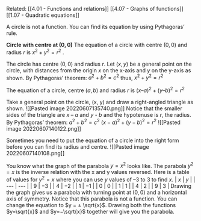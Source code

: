 Related: [[4.01 - Functions and relations]] [[4.07 - Graphs of functions]] [[1.07 - Quadratic equations]]

A circle is not a function. You can find its equation by using Pythagoras’ rule.

**Circle with centre at $(0, 0)$**
The equation of a circle with centre $(0, 0)$ and radius $r$ is $x^{2} +y^{2}= r^{2}$ .

The circle has centre $(0, 0)$ and radius $r$.
Let $(x, y)$ be a general point on the circle, with distances from the origin $x$ on the x-axis and $y$ on the y-axis as shown.
By Pythagoras’ theorem:
$a^{2}+b^{2}=c^{2}$
thus, $x^{2}+y^{2}=r^{2}$

The equation of a circle, centre $(a, b)$ and radius $r$ is $(x – a)^{2} + (y – b)^{2} = r^{2}$

Take a general point on the circle, (x, y) and draw a right-angled triangle as shown.
![[Pasted image 20220607135740.png]]
Notice that the smaller sides of the triangle are $x$  – $a$ and $y$ - $b$ and the hypotenuse is $r$, the radius.
By Pythagoras’ theorem:
$a^{2}+b^{2}=c^{2}$
$(x-a)^{2}+(y-b)^{2}=r^{2}$
![[Pasted image 20220607140122.png]]

Sometimes you need to put the equation of a circle into the right form before you can find its radius and centre.
![[Pasted image 20220607140108.png]]

You know what the graph of the parabola $y = x^2$ looks like. The parabola $y^{2} = x$ is the inverse relation with the x and y values reversed.
Here is a table of values for $y^2 = x$ where you can use $y$ values of $–3$ to $3$ to find $x$.
| $x$   | $y$   |
| --- | --- |
| $9$   | $-3$  |
| $4$   | $-2$  |
| $1$   | $-1$  |
| $0$   | $0$   |
| $1$   | $1$   |
| $4$   | $2$   |
| $9$  | $3$   |
Drawing the graph gives us a parabola with turning point at $(0, 0)$ and a horizontal axis of symmetry.
Notice that this parabola is not a function. You can change the equation to $y = ± \sqrt{x}$.
Drawing both the functions $y=\sqrt{x}$ and $y=−\sqrt{x}$ together will give you the parabola.